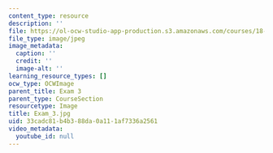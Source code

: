 ```yaml
---
content_type: resource
description: ''
file: https://ol-ocw-studio-app-production.s3.amazonaws.com/courses/18-06sc-linear-algebra-fall-2011/33cadc81b4b388da0a111af7336a2561_Exam_3.jpg
file_type: image/jpeg
image_metadata:
  caption: ''
  credit: ''
  image-alt: ''
learning_resource_types: []
ocw_type: OCWImage
parent_title: Exam 3
parent_type: CourseSection
resourcetype: Image
title: Exam_3.jpg
uid: 33cadc81-b4b3-88da-0a11-1af7336a2561
video_metadata:
  youtube_id: null
---
```

